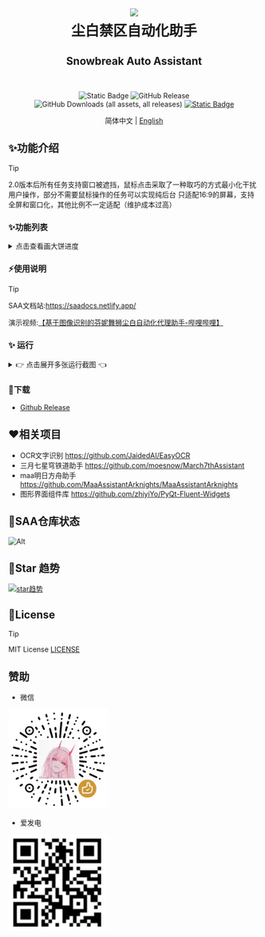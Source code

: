 <div align="center">
    <h1>
        <img src="./asset/logo.png" width="200"/>
        <br/>
        尘白禁区自动化助手
    </h1>
    <h2>Snowbreak Auto Assistant</h2>
<br/>

![Static Badge](https://img.shields.io/badge/platfrom-Windows-%2329F1FF)
![GitHub Release](https://img.shields.io/github/v/release/LaoZhuJackson/SnowbreakAutoAssistant?color=%2329F1FF)
![GitHub Downloads (all assets, all releases)](https://img.shields.io/github/downloads/LaoZhuJackson/SnowbreakAutoAssistant/total?color=%2329F1FF)
[![Static Badge](https://img.shields.io/badge/QQ_Group-996710620-%2329F1FF)](https://qm.qq.com/q/CIvpwI3qVy)

简体中文 | <a href="docs/README_en.md">English</a>
</div>

## ✨功能介绍
> [!Tip]
> 
> 2.0版本后所有任务支持窗口被遮挡，鼠标点击采取了一种取巧的方式最小化干扰用户操作，部分不需要鼠标操作的任务可以实现纯后台
> 只适配16:9的屏幕，支持全屏和窗口化，其他比例不一定适配（维护成本过高）

### ✨功能列表
<details><summary>点击查看画大饼进度</summary>
- [x]登录游戏
- [ ]从启动器自动登录
- [x]领取每日物资：邮件，好友体力，供应站体力，鱼饵，宿舍拼图
- [x]商店购买
- [x]刷取活动材料
- [x]每日角色碎片
- [x]精神拟境扫荡
- [x]完成日常后领取奖励
- [x]自动钓鱼
- [x]信源解析
- [x]周常20关
- [x]心动水弹
- [x]验证战场（新迷宫）
- [x]异星守护（无尽和闯关）
- [x]猜心对局
- [x]按摩
- [ ]体力恢复通知
- [ ]增加其他体力使用方式
- [ ]公屏发芬妮舞狮
- [ ]自动抽卡
- [ ]最速日常
- [ ]购买活动商店
- [ ]语言适配
- [ ]自选鱼饵类型
- [ ]自动兑换兑换码
- [ ]自动采集触发器
- [ ]妮塔E技能自动qte
- [ ]深浅色适配
</details>

### ⚡使用说明

> [!Tip]
> 
> SAA文档站:https://saadocs.netlify.app/

演示视频:[【基于图像识别的芬妮舞狮尘白自动化代理助手-哔哩哔哩】](https://b23.tv/W9OA85k)

### ✨ 运行

<details><summary>👉 点击展开多张运行截图 👈</summary>

</details>

### 📌下载

- [Github Release](https://github.com/LaoZhuJackson/SnowbreakAutoAssistant/releases)

## ❤️相关项目
- OCR文字识别 https://github.com/JaidedAI/EasyOCR
- 三月七星穹铁道助手 https://github.com/moesnow/March7thAssistant
- maa明日方舟助手 https://github.com/MaaAssistantArknights/MaaAssistantArknights
- 图形界面组件库 https://github.com/zhiyiYo/PyQt-Fluent-Widgets

## 🚧SAA仓库状态

![Alt](https://repobeats.axiom.co/api/embed/0ceb9f68a219c51ebc15ebeb8be43535880464c7.svg "Repobeats analytics image")

## 🌟Star 趋势

[![star趋势](https://starchart.cc/LaoZhuJackson/SnowbreakAutoAssistant.svg?variant=adaptive)](https://starchart.cc/LaoZhuJackson/SnowbreakAutoAssistant)

## 📝License
> [!Tip]
> 
> MIT License
[LICENSE](https://github.com/LaoZhuJackson/SnowbreakAutoAssistant/blob/main/LICENSE)

## 赞助

- 微信

<img src="./asset/support.jpg" width="200"/>

- 爱发电

<img src="./asset/support.png" width="200"/>
